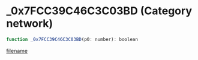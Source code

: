 # _0x7FCC39C46C3C03BD (Category network)

```js
function _0x7FCC39C46C3C03BD(p0: number): boolean
```

[filename](_0x7FCC39C46C3C03BD_m.md ':include')